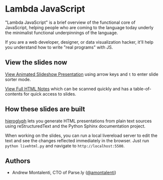 # Lambda JavaScript

"Lambda JavaScript" is a brief overview of the functional core of JavaScript,
helping people who are coming to the language today underly the minimalist
functional underpinnings of the language.

If you are a web developer, designer, or data visualization hacker, it'll help
you understand how to write "real programs" with JS.


## View the slides now

[View Animated Slideshow Presentation][slides] using arrow keys and ``t`` to enter slide sorter mode.

[View Full HTML Notes][notes] which can be scanned quickly and has a table-of-contents for quick access to slides.

[slides]: https://amontalenti.com/404
[notes]: https://amontalenti.com/404

## How these slides are built

[hieroglyph][hieroglyph] lets you generate HTML presentations from plain text
sources using reStructuredText and the Python Sphinx documentation
project.

[hieroglyph]: http://hieroglyph.io

When working on the slides, you can run a local livereload server to
edit the text and see the changes reflected immediately in the
browser. Just run `python livehtml.py` and navigate to
`http://localhost:5500`.

## Authors

- Andrew Montalenti, CTO of Parse.ly ([@amontalenti][am])

[am]: https://twitter.com/amontalenti
